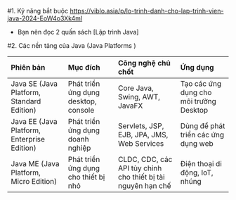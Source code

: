 #1. Kỹ năng bắt buộc
https://viblo.asia/p/lo-trinh-danh-cho-lap-trinh-vien-java-2024-EoW4o3Xk4ml
- Bạn nên đọc 2 quấn sách [Lập trình Java]

#2. Các nền tảng của Java (Java Platforms )

|Phiên bản			|Mục đích		|Công nghệ chủ chốt		|Ứng dụng		|
|:------------------|:--------------|:----------------------|:--------------|
|Java SE (Java Platform, Standard Edition)|Phát triển ứng dụng desktop, console|Core Java, Swing, AWT, JavaFX|Tạo các ứng dụng cho môi trường Desktop|
|Java EE (Java Platform, Enterprise Edition)|Phát triển ứng dụng doanh nghiệp|Servlets, JSP, EJB, JPA, JMS, Web Services|Dùng để phát triển  các ứng dụng web|
|Java ME (Java Platform, Micro Edition)|Phát triển ứng dụng cho thiết bị nhỏ|CLDC, CDC, các API tùy chỉnh cho thiết bị tài nguyên hạn chế|Điện thoại di động, IoT, nhúng|